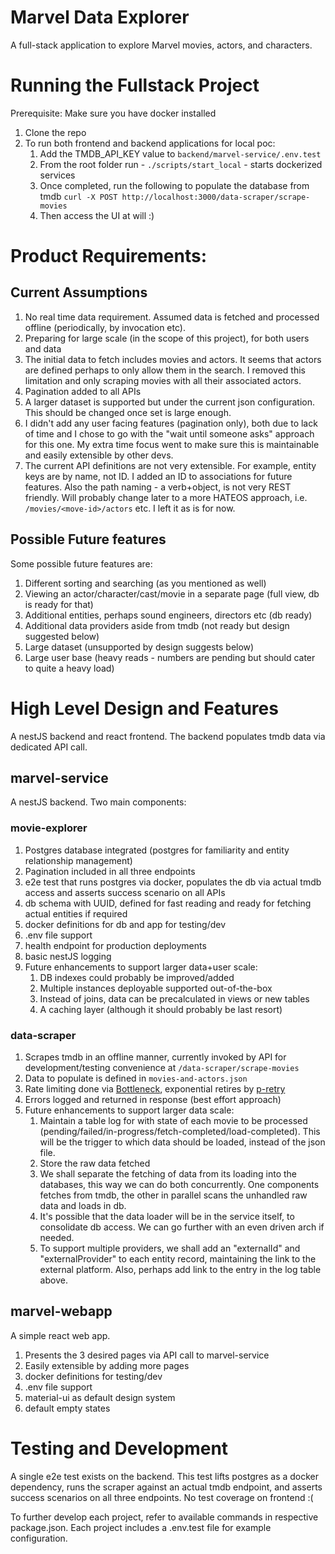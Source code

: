# Marvel Data Explorer

A full-stack application to explore Marvel movies, actors, and characters.

# Running the Fullstack Project

Prerequisite: Make sure you have docker installed

1. Clone the repo
2. To run both frontend and backend applications for local poc:
    1. Add the TMDB_API_KEY value to `backend/marvel-service/.env.test`
    2. From the root folder run - `./scripts/start_local` - starts dockerized services
    3. Once completed, run the following to populate the database from tmdb
       `curl -X POST http://localhost:3000/data-scraper/scrape-movies`
    4. Then access the UI at will :)

# Product Requirements:

## Current Assumptions

1. No real time data requirement. Assumed data is fetched and processed offline (periodically, by invocation etc).
2. Preparing for large scale (in the scope of this project), for both users and data
3. The initial data to fetch includes movies and actors. It seems that actors are defined perhaps to only allow them in the search. I removed this limitation and only scraping movies with all their associated actors.
4. Pagination added to all APIs
5. A larger dataset is supported but under the current json configuration. This should be changed once set is large enough.
6. I didn't add any user facing features (pagination only), both due to lack of time and I chose to go with the "wait until someone asks" approach for this one. My extra time focus went to make sure this is maintainable and easily extensible by other devs.
7. The current API definitions are not very extensible. For example, entity keys are by name, not ID. I added an ID to associations for future features. Also the path naming - a verb+object, is not very REST friendly. Will probably change later to a more HATEOS approach, i.e. `/movies/<move-id>/actors` etc. I left it as is for now.

## Possible Future features
Some possible future features are:
1. Different sorting and searching (as you mentioned as well)
2. Viewing an actor/character/cast/movie in a separate page (full view, db is ready for that)
3. Additional entities, perhaps sound engineers, directors etc (db ready)
4. Additional data providers aside from tmdb (not ready but design suggested below)
5. Large dataset (unsupported by design suggests below)
6. Large user base (heavy reads - numbers are pending but should cater to quite a heavy load)

# High Level Design and Features

A nestJS backend and react frontend. The backend populates tmdb data via dedicated API call.

## marvel-service
A nestJS backend. Two main components:

### movie-explorer
   1. Postgres database integrated (postgres for familiarity and entity relationship management)
   2. Pagination included in all three endpoints
   5. e2e test that runs postgres via docker, populates the db via actual tmdb access and asserts success scenario on all APIs
   6. db schema with UUID, defined for fast reading and ready for fetching actual entities if required
   7. docker definitions for db and app for testing/dev
   8. .env file support
   9. health endpoint for production deployments
   10. basic nestJS logging
   11. Future enhancements to support larger data+user scale:
       1. DB indexes could probably be improved/added
       2. Multiple instances deployable supported out-of-the-box
       3. Instead of joins, data can be precalculated in views or new tables
       4. A caching layer (although it should probably be last resort)

### data-scraper
   1. Scrapes tmdb in an offline manner, currently invoked by API for development/testing convenience at `/data-scraper/scrape-movies`
   2. Data to populate is defined in `movies-and-actors.json`
   3. Rate limiting done via [Bottleneck](https://www.npmjs.com/package/bottleneck), exponential retires by [p-retry](https://www.npmjs.com/package/p-retry)
   4. Errors logged and returned in response (best effort approach)
   5. Future enhancements to support larger data scale:
      1. Maintain a table log for with state of each movie to be processed (pending/failed/in-progress/fetch-completed/load-completed). This will be the trigger to which data should be loaded, instead of the json file.
      2. Store the raw data fetched
      3. We shall separate the fetching of data from its loading into the databases, this way we can do both concurrently. One components fetches from tmdb, the other in parallel scans the unhandled raw data and loads in db.
      4. It's possible that the data loader will be in the service itself, to consolidate db access. We can go further with an even driven arch if needed.
      5. To support multiple providers, we shall add an "externalId" and "externalProvider" to each entity record, maintaining the link to the external platform. Also, perhaps add link to the entry in the log table above.

## marvel-webapp

A simple react web app.
   1. Presents the 3 desired pages via API call to marvel-service
   2. Easily extensible by adding more pages
   3. docker definitions for testing/dev
   4. .env file support
   5. material-ui as default design system
   6. default empty states

# Testing and Development

A single e2e test exists on the backend. This test lifts postgres as a docker dependency, runs the scraper against an actual tmdb endpoint, and asserts success scenarios on all three endpoints.
No test coverage on frontend :(

To further develop each project, refer to available commands in respective package.json.
Each project includes a .env.test file for example configuration.



